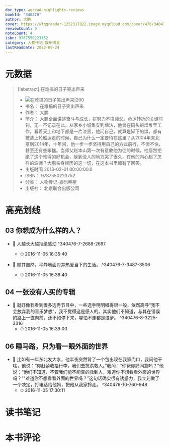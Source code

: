 ```yaml
---
doc_type: weread-highlights-reviews
bookId: "340476"
author: 大鹏
cover: https://wfqqreader-1252317822.image.myqcloud.com/cover/476/340476/t7_340476.jpg
reviewCount: 0
noteCount: 4
isbn: 9787550223752
category: 人物传记-娱乐明星
lastReadDate: 2022-09-24
---
```

# 元数据
> [!abstract] 在难搞的日子笑出声来
> - ![ 在难搞的日子笑出声来|200](https://wfqqreader-1252317822.image.myqcloud.com/cover/476/340476/t7_340476.jpg)
> - 书名： 在难搞的日子笑出声来
> - 作者： 大鹏
> - 简介： 大鹏全面讲述奋斗与成长，拼努力不拼师父。命运转折的关键时刻，无一不记录在此。从家乡小城集安到塘沽，他曾在码头的煤堆里工作，看着天上和地下都是一片漆黑，他问自己，就算是脚下的煤，都有被装上轮船运走的时候，自己为什么一定要待在这里？从2004年来北京到2014年，十年间，他一步一步坚持用自己的方式前行，不但不快，甚至还有些笨拙。当师父赵本山第一次有意收他为徒的时候，他居然拒绝了这个难得的好机会，躲到没人的地方哭了很久，在他的内心起了怎样的波澜？大鹏亲身经历的这一切，在这本书里都有了回答。
> - 出版时间 2013-02-01 00:00:00.0
> - ISBN： 9787550223752
> - 分类： 人物传记-娱乐明星
> - 出版社： 北京联合出版公司

# 高亮划线

## 03 你想成为什么样的人？


- 📌 人越长大越拒绝感动 ^340476-7-2688-2697
    - ⏱ 2016-11-05 16:35:40 

- 📌 顺其自然，平静地面对并热爱当下的生活。 ^340476-7-3487-3506
    - ⏱ 2016-11-05 16:36:40 
## 04 一张没有人买的专辑


- 📌 就好像我看到很多选秀节目中，一些选手明明唱得很一般，依然高呼“我不会放弃我的音乐梦想”，我不觉得这是感人的。其实他们不知道，与其在错误的路上一直向前，还不如停下来，哪怕不走都是进步。 ^340476-8-3225-3316
    - ⏱ 2016-11-05 16:39:00 
## 06 睡马路，只为看一眼外面的世界


- 📌 比如有一年东北发大水，他半夜突然背了一个包出现在我家门口，我问他干啥，他说：“你赶紧收拾行李，我们去抗洪救人。”我问：“你爸你妈同意吗？”他说：“他们不知道，不管我们能不能真的救到人，难道你不想看看外面的世界吗？”“难道你不想看看外面的世界吗？”这句话确实很有诱惑力，我立刻做了一个决定，打电话给他妈，把他从我家拎走。 ^340476-10-760-948
    - ⏱ 2016-11-05 17:30:11 
# 读书笔记

# 本书评论
